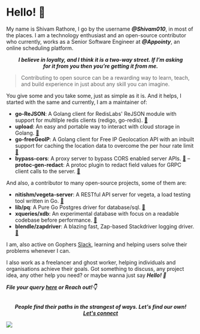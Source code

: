 # **Hello! 👋**

My name is Shivam Rathore, I go by the username **_@Shivam010_**, in most of the places. I am
a technology enthusiast and an open-source contributor who currently, works as a Senior Software
Engineer at **_@Appointy_**, an online scheduling platform.

<p align="center">
  <b><i>
    I believe in loyalty, and I think it is a two-way street. If I’m asking <br/>
    for it from you then you’re getting it from me.
  </i></b>
</p>

> Contributing to open source can be a rewarding way to learn, teach, and build experience in just about any skill you can imagine.

You give some and you take some, just as simple as it is. And it helps, I started with the same and currently, I am a maintainer of:

- **go-ReJSON**: A Golang client for RedisLabs' ReJSON module with support for multilple redis clients (redigo, go-redis). [:link:](https://github.com/nitishm/go-rejson)
- **upload**: An easy and portable way to interact with cloud storage in Golang. [:link:](https://github.com/Shivam010/upload)
- **go-freeGeoIP**: A Golang client for Free IP Geolocation API with an inbuilt support for caching the location data to overcome the per hour rate limit [:link:](https://github.com/Shivam010/go-freeGeoIP)
- **bypass-cors**: A proxy server to bypass CORS enabled server APIs. [:link:](https://github.com/Shivam010/bypass-cors)
– **protoc-gen-redact**: A protoc plugin to redact field values for GRPC client calls to the server. [:link:](https://github.com/Shivam010/protoc-gen-redact)

And also, a contributor to many open-source projects, some of them are:

- **nitishm/vegeta-server**: A RESTful API server for vegeta, a load testing tool written in Go. [:link:](https://github.com/nitishm/vegeta-server)
- **lib/pq**: A Pure Go Postgres driver for database/sql. [:link:](https://github.com/lib/pq)
- **xqueries/xdb**: An experimental database with focus on a readable codebase before performance. [:link:](https://github.com/xqueries/xdb)
- **blendle/zapdriver**: A blazing fast, Zap-based Stackdriver logging driver. [:link:](https://github.com/blendle/zapdriver)

I am, also active on Gophers [Slack](https://invite.slack.golangbridge.org/), learning and helping users solve their problems whenever I can.

I also work as a freelancer and ghost worker, helping individuals and organisations achieve their goals. Got something to discuss,
any project idea, any other help you need? or maybe wanna just say **_Hello! 👋_**

**_File your query [here](https://github.com/Shivam010/Shivam010/issues) or Reach out!👇_**

## []()

<p align="center">
    <b><i>
	    People find their paths in the strangest of ways. Let's find our own! <br>
	    <a href="https://shivamrathore.com">Let's connect</a>
	</i></b>
</p>

<!-- Goat Counter -->

![](https://010.goatcounter.com/count?p=/github)
